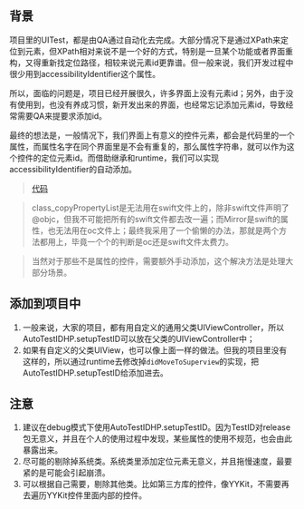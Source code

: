 ## 背景

项目里的UITest，都是由QA通过自动化去完成。大部分情况下是通过XPath来定位到元素，但XPath相对来说不是一个好的方式，特别是一旦某个功能或者界面重构，又得重新找定位路径，相较来说元素id更靠谱。但一般来说，我们开发过程中很少用到accessibilityIdentifier这个属性。

所以，面临的问题是，项目已经开展很久，许多界面上没有元素id；另外，由于没有使用到，也没有养成习惯，新开发出来的界面，也经常忘记添加元素id，导致经常需要QA来提要求添加id。

最终的想法是，一般情况下，我们界面上有意义的控件元素，都会是代码里的一个属性，而属性名字在同个界面里是不会有重复的，那么属性字符串，就可以作为这个控件的定位元素id。而借助继承和runtime，我们可以实现accessibilityIdentifier的自动添加。

> [代码](https://github.com/zhenghongyi/myShared/自动添加TestID/AutoTestIDHP.swift)

> class_copyPropertyList是无法用在swift文件上的，除非swift文件声明了@objc，但我不可能把所有的swift文件都去改一遍；而Mirror是swift的属性，也无法用在oc文件上；最终我采用了一个偷懒的办法，那就是两个方法都用上，毕竟一个个的判断是oc还是swift文件太费力。

>当然对于那些不是属性的控件，需要额外手动添加，这个解决方法是处理大部分场景。

## 添加到项目中

1. 一般来说，大家的项目，都有用自定义的通用父类UIViewController，所以AutoTestIDHP.setupTestID可以放在父类的UIViewController中；
2. 如果有自定义的父类UIView，也可以像上面一样的做法。但我的项目里没有这样的，所以通过runtime去修改掉`didMoveToSuperview`的实现，把AutoTestIDHP.setupTestID给添加进去。


## 注意

1. 建议在debug模式下使用AutoTestIDHP.setupTestID。因为TestID对release包无意义，并且在个人的使用过程中发现，某些属性的使用不规范，也会由此暴露出来。
2. 尽可能的剔除掉系统类。系统类里添加定位元素无意义，并且拖慢速度，最要紧的是可能会引起崩溃。
3. 可以根据自己需要，剔除其他类。比如第三方库的控件，像YYKit，不需要再去遍历YYKit控件里面内部的控件。

